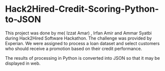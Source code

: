 # Hack2Hired-Credit-Scoring-Python-to-JSON
This project was done by me( Izzat Amar) , Irfan Amir and Ammar Syatbi during Hack2Hired Software Hackathon. The challenge was provided by Experian. We were assigned to process a loan dataset and select customers who should receive a promotion based on their credit performance.

The results of processing in Python is converted into JSON so that it may be displayed in web.
